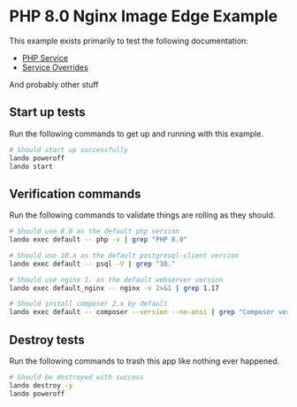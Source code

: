 # PHP 8.0 Nginx Image Edge Example

This example exists primarily to test the following documentation:

* [PHP Service](https://docs.lando.dev/config/php.html)
* [Service Overrides](https://docs.lando.dev/config/services.html#advanced)

And probably other stuff

## Start up tests

Run the following commands to get up and running with this example.

```bash
# Should start up successfully
lando poweroff
lando start
```

## Verification commands

Run the following commands to validate things are rolling as they should.

```bash
# Should use 8.0 as the default php version
lando exec default -- php -v | grep "PHP 8.0"

# Should use 10.x as the default postgresql-client version
lando exec default -- psql -V | grep "10."

# Should use nginx 1. as the default webserver version
lando exec default_nginx -- nginx -v 2>&1 | grep 1.17

# Should install composer 2.x by default
lando exec default -- composer --version --no-ansi | grep "Composer version 2."
```

## Destroy tests

Run the following commands to trash this app like nothing ever happened.

```bash
# Should be destroyed with success
lando destroy -y
lando poweroff
```
